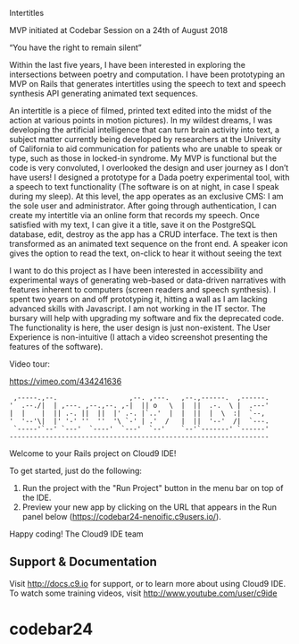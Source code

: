 Intertitles 

MVP initiated at Codebar Session on a 24th of August 2018

“You have the right to remain silent”

Within the last five years, I have been interested in exploring the intersections between poetry and computation. I have been prototyping an MVP on Rails that generates intertitles using the speech to text and speech synthesis API generating animated text sequences.

An intertitle is a piece of filmed, printed text edited into the midst of the action at various points in motion pictures). In my wildest dreams, I was developing the artificial intelligence that can turn brain activity into text, a subject matter currently being developed by researchers at the University of California to aid communication for patients who are unable to speak or type, such as those in locked-in syndrome. My MVP is functional but the code is very convoluted, I overlooked the design and user journey as I don’t have users! I designed a prototype for a Dada poetry experimental tool, with a speech to text functionality (The software is on at night, in case I speak during my sleep). At this level, the app operates as an exclusive CMS: I am the sole user and administrator. After going through authentication, I can create my intertitle via an online form that records my speech. Once satisfied with my text, I can give it a title, save it on the PostgreSQL database, edit, destroy as the app has a CRUD interface. The text is then transformed as an animated text sequence on the front end. A speaker icon gives the option to read the text, on-click to hear it without seeing the text

I want to do this project as I have been interested in accessibility and experimental ways of generating web-based or data-driven narratives with features inherent to computers (screen readers and speech synthesis). I spent two years on and off prototyping it, hitting a wall as I am lacking advanced skills with Javascript. I am not working in the IT sector. The bursary will help with upgrading my software and fix the deprecated code. The functionality is here, the user design is just non-existent. The User Experience is non-intuitive (I attach a video screenshot presenting the features of the software).


Video tour:


https://vimeo.com/434241636

     ,-----.,--.                  ,--. ,---.   ,--.,------.  ,------.
    '  .--./|  | ,---. ,--.,--. ,-|  || o   \  |  ||  .-.  \ |  .---'
    |  |    |  || .-. ||  ||  |' .-. |`..'  |  |  ||  |  \  :|  `--, 
    '  '--'\|  |' '-' ''  ''  '\ `-' | .'  /   |  ||  '--'  /|  `---.
     `-----'`--' `---'  `----'  `---'  `--'    `--'`-------' `------'
    ----------------------------------------------------------------- 


Welcome to your Rails project on Cloud9 IDE!

To get started, just do the following:

1. Run the project with the "Run Project" button in the menu bar on top of the IDE.
2. Preview your new app by clicking on the URL that appears in the Run panel below (https://codebar24-nenoific.c9users.io/).

Happy coding!
The Cloud9 IDE team


## Support & Documentation

Visit http://docs.c9.io for support, or to learn more about using Cloud9 IDE. 
To watch some training videos, visit http://www.youtube.com/user/c9ide
# codebar24
